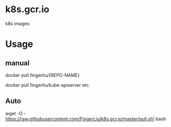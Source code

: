 # k8s.gcr.io
k8s images


# Usage

## manual

docker pull fingerliu/{REPO-NAME}

docker pull fingerliu/kube-apiserver  etc.

## Auto

wget -O - https://raw.githubusercontent.com/FingerLiu/k8s.gcr.io/master/pull.sh| bash
